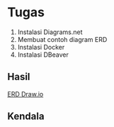# Tugas
1. Instalasi Diagrams.net
2. Membuat contoh diagram ERD
3. Instalasi Docker
4. Instalasi DBeaver

## Hasil
[ERD Draw.io](./pertemuan1.drawio)

## Kendala
